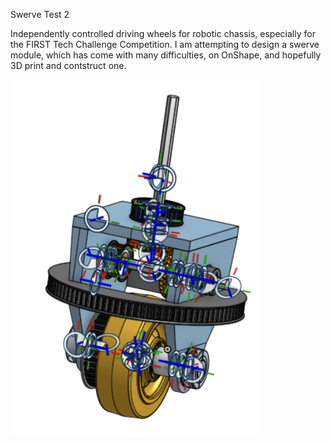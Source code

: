 Swerve Test 2

Independently controlled driving wheels for robotic chassis, especially for the FIRST Tech Challenge Competition. I am attempting to design a swerve module, which has come with many difficulties, on OnShape, and hopefully 3D print and contstruct one.

![Swerve 2](sw_2.PNG)
